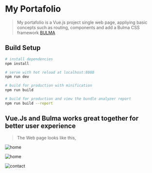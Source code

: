 # My Portafolio

> My portafolio is a Vue.js project single web page, appliying basic concepts such as routing, components and  add a Bulma CSS framework
[BULMA](https://bulma.io/)

## Build Setup

``` bash
# install dependencies
npm install

# serve with hot reload at localhost:8080
npm run dev

# build for production with minification
npm run build

# build for production and view the bundle analyzer report
npm run build --report
```


## Vue.Js and Bulma works great together for better user experience
>The Web page looks like this,

![home](../master/img/home.jpg)

![home](../master/img/home1.jpg)

![contact](../master/img/home.jpg)




